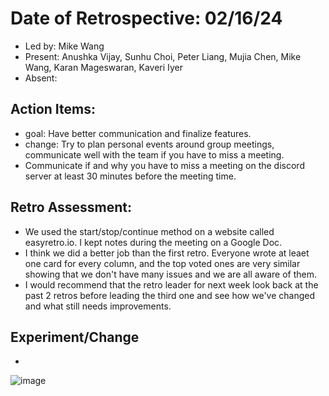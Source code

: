 # Date of Retrospective: 02/16/24

* Led by: Mike Wang
* Present: Anushka Vijay, Sunhu Choi, Peter Liang, Mujia Chen, Mike Wang, Karan Mageswaran, Kaveri Iyer
* Absent:

## Action Items:
* goal: Have better communication and finalize features. 
* change: Try to plan personal events around group meetings, communicate well with the team if you have to miss a meeting. 
* Communicate if and why you have to miss a meeting on the discord server at least 30 minutes before the meeting time. 

## Retro Assessment:
* We used the start/stop/continue method on a website called easyretro.io. I kept notes during the meeting on a Google Doc.
* I think we did a better job than the first retro. Everyone wrote at leaet one card for every column, and the top voted ones are very similar showing that we don't have many issues and we are all aware of them. 
* I would recommend that the retro leader for next week look back at the past 2 retros before leading the third one and see how we've changed and what still needs improvements.

## Experiment/Change
* 

![image](https://github.com/ucsb-cs148-w24/project-pj12-appblocker/assets/70028437/314e74d1-96f8-4224-b2a6-04d1fab625dc)
